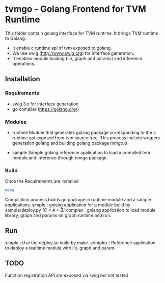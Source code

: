 # tvmgo - Golang Frontend for TVM Runtime

This folder contain golang interface for TVM runtime. It brings TVM runtime to Golang.

- It enable c runtime api of tvm exposed to golang.
- We use swig (http://www.swig.org) for interface generation.
- It enables module loading (lib, graph and params) and inference operations.

## Installation

### Requirements

- swig 3.x for interface generation.
- go compiler (https://golang.org/)

### Modules

- runtime
  Module that generates golang package corresponding to the c runtime api exposed from tvm source tree.
  This process include wrapers generation golang and building golang package _tvmgo.a_

- sample
  Sample golang reference application to load a compiled tvm module and inference through tvmgo package.

### Build

Once the Requirements are installed

```bash
make
```

Compilation process builds go package in runtime module and a sample applications.
  simple : golang application for a module build by sample/deploy.py _(C = A + B)_
  complex : golang application to load module library, graph and params on graph runtime and run.

## Run

simple : Use the deploy.so build by make.
complex : Reference application to deploy a realtime module with lib, graph and param.

## TODO

Function registration API are exposed via swig but not tested.
